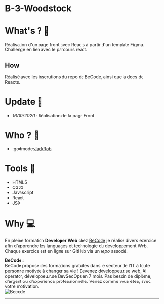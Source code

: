 # B-3-Woodstock

# **What's ? :mag_right:**
Réalisation d'un page front avec Reacts à partir d'un template Figma.
Challenge en lien avec le parcours react.

## **How**
Réalisé avec les inscrutions du repo de BeCode, ainsi que la docs de Reacts. 

# **Update :scroll:**  
  - *16/10/2020* : Réalisation de la page Front   

# **Who ? :busts_in_silhouette:**
- :godmode:[JackRob](https://github.com/JackRob)

# **Tools :wrench:** 
- HTML5
- CSS3
- Javascript
- React
- JSX

# **Why :computer:**
En pleine formation **Developer Web** chez [BeCode](https://becode.org/) je réalise divers exercice afin d'apprendre les languages et technologie du developpement Web. Chaque exercice est en ligne sur GitHub via un *repo* associé.  
 
**BeCode :**    
BeCode propose des formations gratuites dans le secteur de l’IT à toute personne motivée à changer sa vie ! Devenez développeu.r.se web, AI operator, développeu.r.se DevSecOps en 7 mois. Pas besoin de diplôme, d’argent ou d’expérience professionnelle. Venez comme vous êtes, avec votre motivation.  
![Becode](https://becode.org/app/uploads/2020/03/bc_mailsign_seal.png)
****

